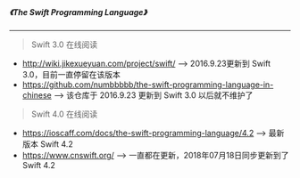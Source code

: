 ##### 《The Swift Programming Language》

> 

---

> Swift 3.0 在线阅读

* http://wiki.jikexueyuan.com/project/swift/ --> 2016.9.23更新到 Swift 3.0，目前一直停留在该版本
* https://github.com/numbbbbb/the-swift-programming-language-in-chinese --> 该仓库于 2016.9.23 更新到 Swift 3.0 以后就不维护了

> Swift 4.0 在线阅读

* https://ioscaff.com/docs/the-swift-programming-language/4.2 --> 最新版本 Swift 4.2
* https://www.cnswift.org/ --> 一直都在更新，2018年07月18日同步更新到了 Swift 4.2
